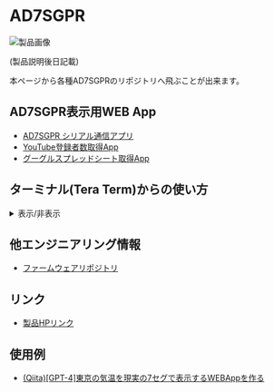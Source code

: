# AD7SGPR

![製品画像]()

(製品説明後日記載)

本ページから各種AD7SGPRのリポジトリへ飛ぶことが出来ます。

## AD7SGPR表示用WEB App
- [AD7SGPR シリアル通信アプリ](https://bit-trade-one.github.io/AD7SGPR-SCWA/)
- [YouTube登録者数取得App](https://bit-trade-one.github.io/AD7SGPR-youtubeCh/index.html)
- [グーグルスプレッドシート取得App]()

## ターミナル(Tera Term)からの使い方
<details><summary>表示/非表示</summary>
  
1.Tera Termを起動しシリアルを選択。AD7SGPRのCOMポートを選択する <br> 
<img src="https://github.com/bit-trade-one/AD7SGPR/assets/85532743/b760cfb6-544b-4b86-be4c-7758c659f6cc" alt="image"><br>


2.設定・端末を開く  <br>
<img src="https://github.com/bit-trade-one/AD7SGPR/assets/85532743/a551f05a-4301-4e6d-90f4-fc66b02af9e3" alt="image"><br>


3.改行コードの送信側をCR+LFにしてOKを押す  <br>
<img src="https://github.com/bit-trade-one/AD7SGPR/assets/85532743/9c5f0a20-c1e1-4f87-a9f4-58be450e1e43" alt="image"><br>


4.AD7SGPRに送る文字を入力していく(エンターを押して応答があるまで何も表示されません。)<br>
<img src="https://github.com/bit-trade-one/AD7SGPR/assets/85532743/b761aa82-17e3-4611-96d4-4d8562b9a1c8" alt="image"><br>


</details>

## 他エンジニアリング情報
- [ファームウェアリポジトリ](https://github.com/bit-trade-one/AD7SGPR-FW)
  
## リンク
- [製品HPリンク](http://bit-trade-one.co.jp/) 

## 使用例
- [(Qiita)[GPT-4]東京の気温を現実の7セグで表示するWEBAppを作る](https://qiita.com/T-Oda-BTO/private/9eaa449083883b6a4b0d)

